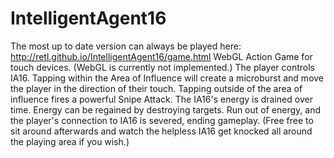 IntelligentAgent16
==================
The most up to date version can always be played here: 
http://retl.github.io/IntelligentAgent16/game.html
WebGL Action Game for touch devices. (WebGL is currently not implemented.)
The player controls IA16. Tapping within the Area of Influence will create a microburst and move the player in the direction of their touch. Tapping outside of the area of influence fires a powerful Snipe Attack. The IA16's energy is drained over time. Energy can be regained by destroying targets. Run out of energy, and the player's connection to IA16 is severed, ending gameplay. (Free free to sit around afterwards and watch the helpless IA16 get knocked all around the playing area if you wish.)
